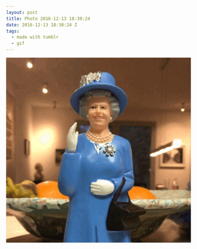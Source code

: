 ```yaml
---
layout: post
title: Photo 2016-12-13 18:30:24
date: 2016-12-13 18:30:24 Z
tags:
  - made with tumblr
  - gif
---
```

![](/media/2016/12/154429044964.gif)
